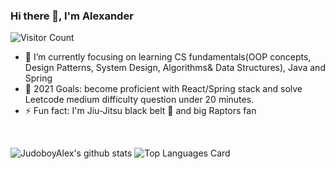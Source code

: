 ### Hi there 👋, I'm Alexander
![Visitor Count](https://komarev.com/ghpvc/?username=JudoboyAlex&color=ff69b4)
<br/>
- 🌱 I’m currently focusing on learning CS fundamentals(OOP concepts, Design Patterns, System Design, Algorithms& Data Structures), Java and Spring
- 🥅 2021 Goals: become proficient with React/Spring stack and solve Leetcode medium difficulty question under 20 minutes.  
- ⚡ Fun fact: I'm Jiu-Jitsu black belt 🥋 and big Raptors fan
<br/>

![JudoboyAlex's github stats](https://github-readme-stats.vercel.app/api?username=JudoboyAlex&show_icons=true&theme=cobalt&count_private=true)
![Top Languages Card](https://github-readme-stats.vercel.app/api/top-langs/?username=JudoboyAlex&layout=compact&theme=cobalt)

